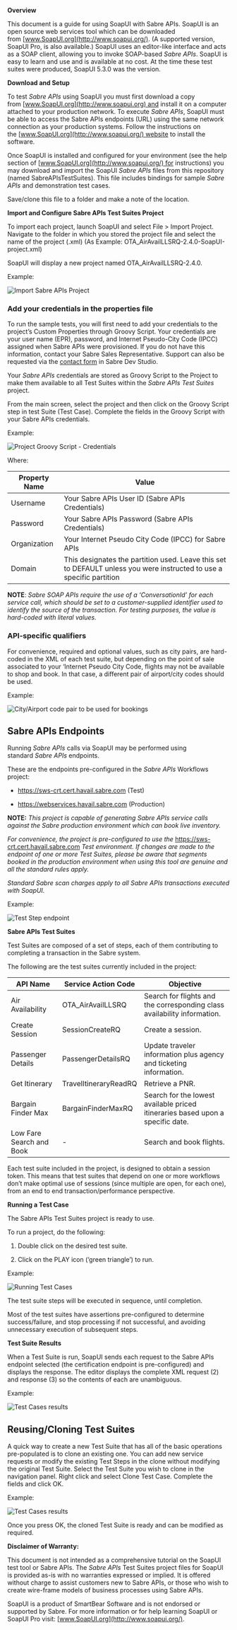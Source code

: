 **Overview**

This document is a guide for using SoapUI with Sabre APIs. SoapUI is an
open source web services tool which can be downloaded
from [www.SoapUI.org](http://www.soapui.org/). (A supported version,
SoapUI Pro, is also available.) SoapUI uses an editor-like interface and
acts as a SOAP client, allowing you to invoke SOAP-based *Sabre APIs*.
SoapUI is easy to learn and use and is available at no cost. At the time
these test suites were produced, SoapUI 5.3.0 was the version.

**Download and Setup**

To test *Sabre APIs* using SoapUI you must first download a copy
from [www.SoapUI.org](http://www.soapui.org) and install it on a
computer attached to your production network. To execute *Sabre APIs*,
SoapUI must be able to access the Sabre APIs endpoints (URL) using the
same network connection as your production systems. Follow the
instructions on the [www.SoapUI.org](http://www.soapui.org/) website to
install the software.

Once SoapUI is installed and configured for your environment (see the
help section of [www.SoapUI.org](http://www.soapui.org/) for
instructions) you may download and import the SoapUI *Sabre APIs* files
from this repository (named SabreAPIsTestSuites). This file includes
bindings for sample *Sabre APIs* and demonstration test cases.

Save/clone this file to a folder and make a note of the location.

**Import and Configure Sabre APIs Test Suites Project**

To import each project, launch SoapUI and select File &gt; Import
Project. Navigate to the folder in which you stored the project file and
select the name of the project (.xml) (As Example:
OTA\_AirAvailLLSRQ-2.4.0-SoapUI-project.xml)

SoapUI will display a new project named OTA\_AirAvailLLSRQ-2.4.0.

Example:

![Import Sabre APIs Project](/SabreAPIsTestSuites/img/ImportSoapUIprojectFile.png)

### Add your credentials in the properties file

To run the sample tests, you will first need to add your credentials to
the project’s Custom Properties through Groovy Script. Your credentials
are your user name (EPR), password, and Internet Pseudo-City Code (IPCC)
assigned when Sabre APIs were provisioned. If you do not have this
information, contact your Sabre Sales Representative. Support can also
be requested via the [contact
form](https://developer.sabre.com/contact) in Sabre Dev Studio.

Your *Sabre APIs* credentials are stored as Groovy Script to the Project
to make them available to all Test Suites within the *Sabre APIs Test
Suites* project.

From the main screen, select the project and then click on the Groovy
Script step in test Suite (Test Case). Complete the fields in the Groovy
Script with your Sabre APIs credentials.

Example:

![Project Groovy Script - Credentials](/SabreAPIsTestSuites/img/ChangetheCredentials.png)

Where:

| **Property Name** | **Value**                                                                                                            |
|-------------------|----------------------------------------------------------------------------------------------------------------------|
| Username          | Your Sabre APIs User ID (Sabre APIs Credentials)                                                                     |
| Password          | Your Sabre APIs Password (Sabre APIs Credentials)                                                                    |
| Organization      | Your Internet Pseudo City Code (IPCC) for Sabre APIs                                                                 |
| Domain            | This designates the partition used. Leave this set to DEFAULT unless you were instructed to use a specific partition |

**NOTE**: *Sabre SOAP APIs require the use of a ‘ConversationId’ for
each service call, which should be set to a customer-supplied identifier
used to identify the source of the transaction. For testing purposes,
the value is hard-coded with literal values.*

### API-specific qualifiers

For convenience, required and optional values, such as city pairs, are
hard-coded in the XML of each test suite, but depending on the point of
sale associated to your ‘Internet Pseudo City Code, flights may not be
available to shop and book. In that case, a different pair of
airport/city codes should be used.

Example:

![City/Airport code pair to be used for
bookings](/SabreAPIsTestSuites/img/CityAirportCodePairHardCoded.png)

Sabre APIs Endpoints
--------------------

Running *Sabre APIs* calls via SoapUI may be performed using
standard *Sabre APIs* endpoints.

These are the endpoints pre-configured in the *Sabre APIs* Workflows
project:

-   https://sws-crt.cert.havail.sabre.com (Test)

-   https://webservices.havail.sabre.com (Production)

**NOTE:** *This project is capable of generating Sabre APIs service
calls against the Sabre production environment which can book live
inventory.*

*For convenience, the project is pre-configured to use the*
https://sws-crt.cert.havail.sabre.com *Test environment.* *If changes
are made to the endpoint of one or more Test Suites, please be aware
that segments booked in the production environment when using this tool
are genuine and all the standard rules apply.*

*Standard Sabre scan charges apply to all Sabre APIs transactions
executed with SoapUI.*

Example:

![Test Step endpoint](/SabreAPIsTestSuites/img/TestStepEndPoint.png)

**Sabre APIs Test Suites**

Test Suites are composed of a set of steps, each of them contributing to
completing a transaction in the Sabre system.

The following are the test suites currently included in the project:

| **API Name**             | **Service Action Code** | **Objective**                                                                                                                 |
|--------------------------|-------------------------|-------------------------------------------------------------------------------------------------------------------------------|
| Air Availability         | OTA\_AirAvailLLSRQ      | Search for flights and the corresponding class availability information.                                                    |
| Create Session           | SessionCreateRQ         | Create a session.                                                                                      |
| Passenger Details        | PassengerDetailsRQ      | Update traveler information plus agency and ticketing information.                                                          |
| Get Itinerary            | TravelItineraryReadRQ   | Retrieve a PNR. |
| Bargain Finder Max       | BargainFinderMaxRQ      | Search for the lowest available priced itineraries based upon a specific date.                                              |
| Low Fare Search and Book | -                       | Search and book flights.                                                                                        |

Each test suite included in the project, is designed to obtain a session
token. This means that test suites that depend on one or more workflows
don’t make optimal use of sessions (since multiple are open, for each
one), from an end to end transaction/performance perspective.

**Running a Test Case**

The Sabre APIs Test Suites project is ready to use.

To run a project, do the following:

1.  Double click on the desired test suite.

2.  Click on the PLAY icon (‘green triangle’) to run.

Example:

![Running Test Cases](/SabreAPIsTestSuites/img/RunningTestCases.png)

The test suite steps will be executed in sequence, until completion.

Most of the test suites have assertions pre-configured to determine
success/failure, and stop processing if not successful, and avoiding
unnecessary execution of subsequent steps.

**Test Suite Results**

When a Test Suite is run, SoapUI sends each request to the Sabre APIs
endpoint selected (the certification endpoint is pre-configured) and
displays the response. The editor displays the complete XML request (2)
and response (3) so the contents of each are unambiguous.

Example:

![Test Cases results](/SabreAPIsTestSuites/img/TestCaseResults.png)

 Reusing/Cloning Test Suites
----------------------------

A quick way to create a new Test Suite that has all of the basic
operations pre-populated is to clone an existing one. You can add new
service requests or modify the existing Test Steps in the clone without
modifying the original Test Suite. Select the Test Suite you wish to
clone in the navigation panel. Right click and select Clone Test Case.
Complete the fields and click OK.

Example:

![Test Cases results](/SabreAPIsTestSuites/img/CloningTestCases.png)

Once you press OK, the cloned Test Suite is ready and can be modified as
required.

**Disclaimer of Warranty:**

This document is not intended as a comprehensive tutorial on the
SoapUI test tool or Sabre APIs. The *Sabre APIs* Test Suites project
files for SoapUI is provided as-is with no warranties expressed or
implied. It is offered without charge to assist customers new to Sabre
APIs, or those who wish to create wire-frame models of business
processes using Sabre APIs.

SoapUI is a product of SmartBear Software and is not endorsed or
supported by Sabre. For more information or for help learning SoapUI or
SoapUI Pro visit: [www.SoapUI.org](http://www.soapui.org/).
